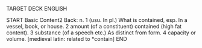 TARGET DECK
ENGLISH

START
Basic
Content2
Back: n. 1 (usu. In pl.) What is contained, esp. In a vessel, book, or house. 2 amount (of a constituent) contained (high fat content). 3 substance (of a speech etc.) As distinct from form. 4 capacity or volume. [medieval latin: related to *contain]
END

